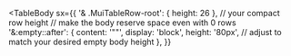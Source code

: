 <TableBody
  sx={{
    '& .MuiTableRow-root': { height: 26 }, // your compact row height
    // make the body reserve space even with 0 rows
    '&:empty::after': {
      content: '""',
      display: 'block',
      height: '80px', // adjust to match your desired empty body height
    },
  }}
>

